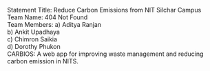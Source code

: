Statement Title: Reduce Carbon Emissions from NIT Silchar Campus
<br/>
Team Name: 404 Not Found
<br/>
Team Members: a) Aditya Ranjan
<br/>
b) Ankit Upadhaya
<br/>
c) Chimron Saikia
<br/>
d) Dorothy Phukon
<br/>
CARBIOS: A web app for improving waste management and reducing carbon emission in NITS.